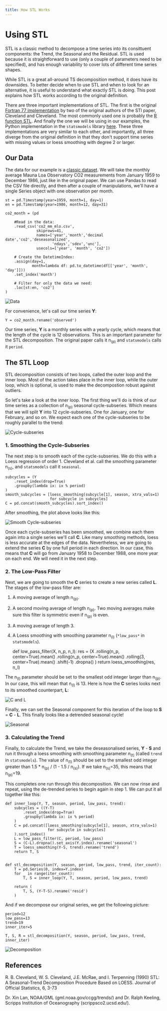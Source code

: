 ```yaml
---
title: How STL Works
---
```


# Using STL

STL is a classic method to decompose a time series into its consittuent
components: the Trend, the Seasonal and the Residual. STL is used because it
is straightforward to use (only a couple of parameters need to be specified),
and has enough variability to cover lots of different time series shapes.

While STL is a great all-around TS decomposition method, it does have its
downsides. To better decide when to use STL and when to look for an
alternative, it is useful to understand what exactly STL is doing. This post
explains how STL works according to the original definition.

There are three important implementations of STL. The first is the original
[Fortran 77 implementation][1] by two of the original authors of the STl
paper, Cleveland and Cleveland. The most commonly used one is probably the [R
function STL][2]. And finally the one we will be using in our examples, the
Python implementation in the `statsmodels` library [here][3]. These three
implementations are very similar to each other, and importantly, all three
diverge from the original definition in that they don't support time series
with missing values or loess smoothing with degree 2 or larger.

## Our Data

The data for our example is a [classic dataset][4]. We will take the monthly
average Mauna Loa Observatory CO2 measurements from January 1959 to December
1986, just like in the original paper. We can use Pandas to read the CSV file
directly, and then after a couple of manipulations, we'll have a single
Series object with one observation per month.

    st = pd.Timestamp(year=1959, month=1, day=1)
    en = pd.Timestamp(year=1986, month=12, day=31)

    co2_month = (pd

        #Read in the data:
        .read_csv('co2_mm_mlo.csv', 
                  skiprows=41, 
                  names=['year','month','decimal date','co2','deseasonalized',
                         'ndays','sdev','unc'],
                  usecols=['year', 'month', 'co2'])

        # Create the DatetimeIndex:
        .assign(day=1,
                month=lambda df: pd.to_datetime(df[['year', 'month', 'day']]))
        .set_index('month')

        # Filter for only the data we need:
        .loc[st:en, 'co2']
    )

![Data](/assets/co2.png)

For convenience, let's call our time series **Y**:

    Y = co2_month.rename('observed')

Our time series, **Y** is a monthly series with a yearly cycle, which means
that the length of the cycle is 12 observations. This is an important
parameter for the STL decomposition. The original paper calls it
n<sub>(p)</sub> and `statsmodels` calls it `period`.

## The STL Loop

STL decomposition consists of two loops, called the outer loop and the inner
loop. Most of the action takes place in the inner loop, while the outer loop,
which is optional, is used to make the decompostion robust against outliers.

So let's take a look at the inner loop. The first thing we'll do is think of
our time series as a collection of n<sub>(p)</sub> seasonal cycle-subseries.
Which means that we will split **Y**
into 12 cycle-subseries. One for January, one for February, and so on. We
expect each one of the cycle-subseries to be roughly parallel to the trend:

![Cycle-subseries](/assets/co2-subseries.png)

### 1. Smoothing the Cycle-Subseries

The next step is to smooth each of the cycle-subseries. We do this with a
Loess regression of order 1. Cleveland et al. call the smoothing parameter
n<sub>(s)</sub>, and `statsmodels` call it `seasonal`.

    subcycles = (Y
        .reset_index(drop=True)
        .groupby(lambda ix: ix % period)
    )
    smooth_subcycles = [loess_smoothing(subcycle[1], season, xtra_vals=1)
                        for subcycle in subcycles]
    C = pd.concat(smooth_subcycles).sort_index()

After smoothing, the plot above looks like this:

![Smooth Cycle-subseries](/assets/co2-subseries-smooth.png)

Once each cycle-subseries has been smoothed, we combine each them again into
a single series we'll call **C**. Like many smoothing methods, loess is less
accurate at the edges of the data. Nevertheless, we are going to extend the
series **C** by one full period in each direction. In our case, this means
that **C** will go from January 1958 to December 1988, one more year on each
end. We will need it in the next step.


### 2. The Low-Pass Filter

Next, we are going to smooth the **C** series to create a new series called
**L**.  The stages of the low-pass filter are: 

1. A moving average of length n<sub>(p)</sub>.
2. A second moving average of length n<sub>(p)</sub>. Two moving averages
   make sure this filter is symmetric even if n<sub>(p)</sub> is even.
3. A moving average of length 3.
4. A Loess smoothing with smoothing parameter n<sub>(l)</sub> (`*low_pass*`
   in `statsmodels`).

    def low_pass_filter(X, n_p, n_l):
        res = (X
            .rolling(n_p, center=True).mean()
            .rolling(n_p, center=True).mean()
            .rolling(3, center=True).mean()
            .shift(-1)
            .dropna()
        )
        return loess_smoothing(res, n_l)

The n<sub>(l)</sub> parameter should be set to the smallest odd integer larger
than n<sub>(p)</sub>. In our case, this will mean that n<sub>(l)</sub> is 13.
Here is how the **C** series looks next to its smoothed counterpart, **L**:

![C and L](/assets/low-pass.png)

Finally, we can set the Seasonal component for this iteration of the loop to
**S** = **C** - **L**. This finally looks like a detrended seasonal cycle!

![Seasonal](/assets/seasonal.png)


### 3. Calculating the Trend

Finally, to calculate the Trend, we take the deseasonalised series, **Y** -
**S** and run it through a loess smoothing with smoothing parameter 
n<sub>(t)</sub> (called `trend` in `statsmodels`). The value of
n<sub>(t)</sub> should be set to the smallest odd integer greater than 1.5 *
n<sub>(p)</sub> / (1 - 1.5 / n<sub>(s)</sub>). If we take n<sub>(s)</sub>=35,
this means that n<sub>(p)</sub>=19.

This completes one run through this decomposition. We can now rinse and
repeat, using the de-trended series to begin again in step 1. We can put it
all together like this:

    def inner_loop(Y, T, season, period, low_pass, trend):
        subcycles = ((Y-T)
            .reset_index(drop=True)
            .groupby(lambda ix: ix % period)
        )
        C = pd.concat([loess_smoothing(subcycle[1], season, xtra_vals=1)
                       for subcycle in subcycles]
        ).sort_index()
        L = low_pass_filter(C, period, low_pass)
        S = (C-L).dropna().set_axis(Y.index).rename('seasonal')
        T = loess_smoothing(Y-S, trend).rename('trend')
        return T, S


    def stl_decomposition(Y, season, period, low_pass, trend, iter_count):
        T = pd.Series(0, index=Y.index)
        for _ in range(iter_count):
            T, S = inner_loop(Y, T, season, period, low_pass, trend)

        return (
            T, S, (Y-T-S).rename('resid')
        )

And if we decompose our original series, we get the following picture:

    period=12
    low_pass=13
    trend=19
    inner_iter=5

    T, S, R = stl_decomposition(Y, season, period, low_pass, trend, inner_iter)

![Decomposition](/assets/decomposition.png)


## References
R. B. Cleveland, W. S. Cleveland, J.E. McRae, and I. Terpenning (1990) STL: A
Seasonal-Trend Decomposition Procedure Based on LOESS. Journal of Official
Statistics, 6, 3-73

Dr. Xin Lan, NOAA/GML (gml.noaa.gov/ccgg/trends/) and Dr. Ralph Keeling,
Scripps Institution of Oceanography (scrippsco2.ucsd.edu/).

[1]: <https://www.netlib.org/a/stl> "STL Fortran"
[2]: <https://www.rdocumentation.org/packages/stats/versions/3.6.2/topics/stl> "STL R"
[3]: <https://www.statsmodels.org/stable/generated/statsmodels.tsa.seasonal.STL.html#statsmodels.tsa.seasonal.STL> "STL Python"
[4]: <https://gml.noaa.gov/ccgg/trends/data.html> "Mauna Loa CO2 Data"
